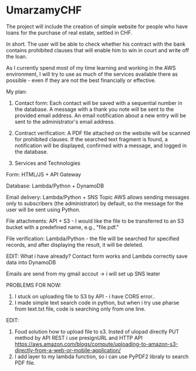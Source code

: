 # UmarzamyCHF
The project will include the creation of simple website for people who have loans for the purchase of real estate, settled in CHF.

In short.
The user will be able to check whether his contract with the bank contains prohibited clauses that will enable him to win in court and write off the loan.

As I currently spend most of my time learning and working in the AWS environment, I will try to use as much of the services available there as possible - even if they are not the best financially or effective.


My plan:

1. Contact form:
Each contact will be saved with a sequential number in the database.
A message with a thank you note will be sent to the provided email address.
An email notification about a new entry will be sent to the administrator's email address.

2. Contract verification:
A PDF file attached on the website will be scanned for prohibited clauses.
If the searched text fragment is found, a notification will be displayed,
confirmed with a message, and logged in the database.

3. Services and Technologies

Form: HTML/JS + API Gateway

Database: Lambda/Python + DynamoDB
  
Email delivery: Lambda/Python + SNS Topic
  AWS allows sending messages only to subscribers (the administrator) by default, so the message for the user will be sent using Python.
  
File attachments: API + S3 - I would like the file to be transferred to an S3 bucket 	with a predefined name, e.g., "file.pdf."

File verification: Lambda/Python - the file will be searched for specified records, 	and after displaying the result, it will be deleted.

EDIT: 
What i have already?
Contact form works and Lambda correctly save data into DynamoDB

Emails are send from my gmail accout -> i will set up SNS leater

PROBLEMS FOR NOW:
1. I stuck on uploading file to S3 by API - i have CORS error..
2. I made simple text search code in python, but when i try use pharse from text.txt file, code is searching only from one line.

EDIT: 
1. Foud solution how to upload file to s3. Insted of ulopad directly PUT method by API REST i use presignURL and HTTP API
https://aws.amazon.com/blogs/compute/uploading-to-amazon-s3-directly-from-a-web-or-mobile-application/
2. I add layer to my lambda function, so i can use PyPDF2 libraly to search PDF file. 

